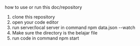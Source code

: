 how to use or run this doc/repository
1. clone this repository
2. open your code editor
3. run server/local server in command  npm data.json --watch
4. Make sure the directory is the belajar file
5. run code in command npm start 

